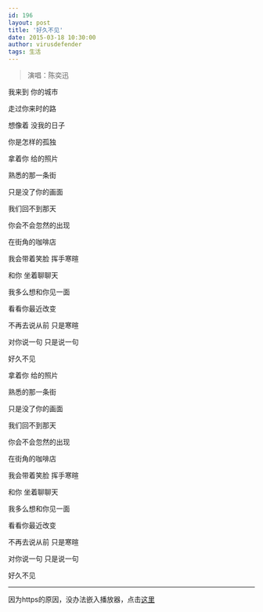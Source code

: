 ```yaml
---
id: 196
layout: post
title: '好久不见'
date: 2015-03-18 10:30:00
author: virusdefender
tags: 生活
---
```


> 演唱：陈奕迅

我来到 你的城市

走过你来时的路

想像着 没我的日子

你是怎样的孤独

拿着你 给的照片

熟悉的那一条街

只是没了你的画面

我们回不到那天

你会不会忽然的出现

在街角的咖啡店

我会带着笑脸 挥手寒暄

和你 坐着聊聊天

我多么想和你见一面

看看你最近改变

不再去说从前 只是寒暄

对你说一句 只是说一句

好久不见

拿着你 给的照片

熟悉的那一条街

只是没了你的画面

我们回不到那天

你会不会忽然的出现

在街角的咖啡店

我会带着笑脸 挥手寒暄

和你 坐着聊聊天

我多么想和你见一面

看看你最近改变

不再去说从前 只是寒暄

对你说一句 只是说一句

好久不见


----------


因为https的原因，没办法嵌入播放器，点击[这里][1]


  [1]: http://music.163.com/#/song?id=65538
